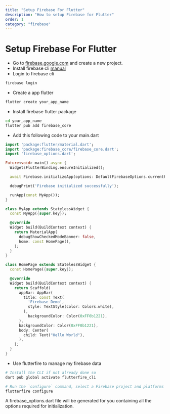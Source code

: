 ```yaml
---
title: "Setup Firebase For Flutter"
description: "How to setup Firebase for Flutter"
order: 1
category: "firebase"
---
```


# Setup Firebase For Flutter

- Go to [firebase.google.com](https://firebase.google.com) and create a new project.
- Install firebase cli [manual](https://firebase.google.com/docs/cli)
- Login to firebase cli

```bash
firebase login
```

- Create a app flutter

```bash
flutter create your_app_name
```

- Install firebase flutter package

```bash
cd your_app_name
flutter pub add firebase_core
```

- Add this following code to your main.dart

```dart
import 'package:flutter/material.dart';
import 'package:firebase_core/firebase_core.dart';
import 'firebase_options.dart';

Future<void> main() async {
  WidgetsFlutterBinding.ensureInitialized();

  await Firebase.initializeApp(options: DefaultFirebaseOptions.currentPlatform);

  debugPrint('Firebase initialized successfully');

  runApp(const MyApp());
}

class MyApp extends StatelessWidget {
  const MyApp({super.key});

  @override
  Widget build(BuildContext context) {
    return MaterialApp(
      debugShowCheckedModeBanner: false,
      home: const HomePage(),
    );
  }
}

class HomePage extends StatelessWidget {
  const HomePage({super.key});

  @override
  Widget build(BuildContext context) {
    return Scaffold(
      appBar: AppBar(
        title: const Text(
          'Firebase Demo',
          style: TextStyle(color: Colors.white),
        ),
          backgroundColor: Color(0xFF0b1221),
      ),
      backgroundColor: Color(0xFF0b1221),
      body: Center(
        child: Text("Hello World"),
      ),
    );
  }
}
```

- Use flutterfire to manage my firebase data

```bash
# Install the CLI if not already done so
dart pub global activate flutterfire_cli

# Run the `configure` command, select a Firebase project and platforms
flutterfire configure
```

A firebase_options.dart file will be generated for you containing all the options required for initialization.
